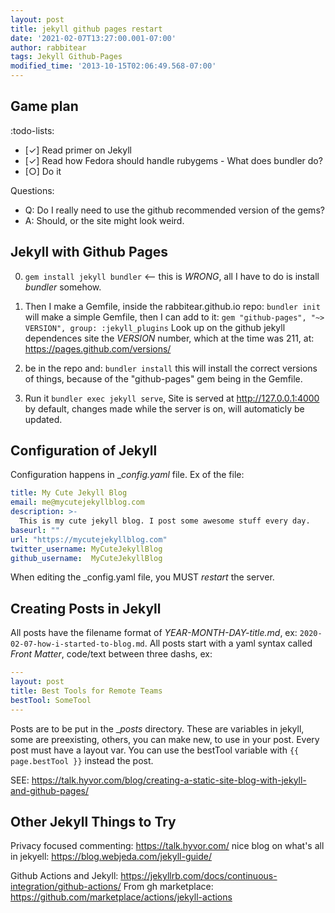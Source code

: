 ```yaml
---
layout: post
title: jekyll github pages restart
date: '2021-02-07T13:27:00.001-07:00'
author: rabbitear
tags: Jekyll Github-Pages
modified_time: '2013-10-15T02:06:49.568-07:00'
---
```

## Game plan
:todo-lists:
* [✓] Read primer on Jekyll
* [✓] Read how Fedora should handle rubygems
        - What does bundler do?
* [○] Do it

Questions:
- Q: Do I really need to use the github recommended version of the gems?
- A: Should, or the site might look weird.

## Jekyll with Github Pages
0) ``gem install jekyll bundler`` <-- this is *WRONG*, all I have to do is
   install _bundler_ somehow.

1) Then I make a Gemfile, inside the rabbitear.github.io repo:
   `bundler init` will make a simple Gemfile, then I can add to it:
   `gem "github-pages", "~> VERSION", group: :jekyll_plugins`
   Look up on the github jekyll dependences site the *VERSION* number,
   which at the time was 211, at: https://pages.github.com/versions/

2) be in the repo and: `bundler install` this will install the correct
   versions of things, because of the "github-pages" gem being in the
   Gemfile.

3) Run it `bundler exec jekyll serve`, Site is served at 
   http://127.0.0.1:4000 by default, changes made
   while the server is on, will automaticly be updated.

## Configuration of Jekyll
Configuration happens in __config.yaml_ file.
Ex of the file:
```yaml
title: My Cute Jekyll Blog
email: me@mycutejekyllblog.com
description: >-
  This is my cute jekyll blog. I post some awesome stuff every day.
baseurl: ""
url: "https://mycutejekyllblog.com"
twitter_username: MyCuteJekyllBlog
github_username:  MyCuteJekyllBlog
```
When editing the _config.yaml file, you MUST _restart_ the server.

## Creating Posts in Jekyll
All posts have the filename format of *YEAR-MONTH-DAY-title.md*, ex:
`2020-02-07-how-i-started-to-blog.md`.  All posts start with a yaml
syntax called *Front Matter*, code/text between three dashs, ex:
```yaml
---
layout: post
title: Best Tools for Remote Teams
bestTool: SomeTool
---
```
Posts are to be put in the __posts_ directory.
These are variables in jekyll, some are preexisting, others, you can
make new, to use in your post.  Every post must have a layout var.  You
can use the bestTool variable with `{{ page.bestTool }}` instead the
post.

SEE: https://talk.hyvor.com/blog/creating-a-static-site-blog-with-jekyll-and-github-pages/

## Other Jekyll Things to Try
Privacy focused commenting: https://talk.hyvor.com/
nice blog on what's all in jekyell: https://blog.webjeda.com/jekyll-guide/

Github Actions and Jekyll: https://jekyllrb.com/docs/continuous-integration/github-actions/
From gh marketplace: https://github.com/marketplace/actions/jekyll-actions

